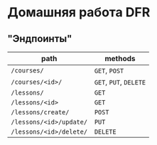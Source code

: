 # Домашняя работа DFR

## "Эндпоинты"

| path                    | methods                |
|-------------------------|------------------------|
| `/courses/`             | `GET`, `POST`          |
| `/courses/<id>/`        | `GET`, `PUT`, `DELETE` |
| `/lessons/`             | `GET`                  |
| `/lessons/<id>`         | `GET`                  |
| `/lessons/create/`      | `POST`                 |
| `/lessons/<id>/update/` | `PUT`                  |
| `/lessons/<id>/delete/` | `DELETE`               |